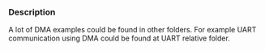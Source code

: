 ### Description
A lot of DMA examples could be found in other folders. For example UART communication using DMA could be found at UART relative folder.
